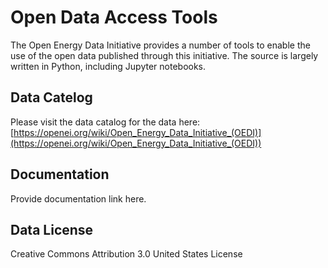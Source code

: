 # Open Data Access Tools
The Open Energy Data Initiative provides a number of tools to enable the use of the open data published through this initiative. The source is largely written in Python, including Jupyter notebooks.

## Data Catelog
Please visit the data catalog for the data here:  [https://openei.org/wiki/Open_Energy_Data_Initiative_(OEDI)](https://openei.org/wiki/Open_Energy_Data_Initiative_(OEDI))

## Documentation
Provide documentation link here.

## Data License
Creative Commons Attribution 3.0 United States License
